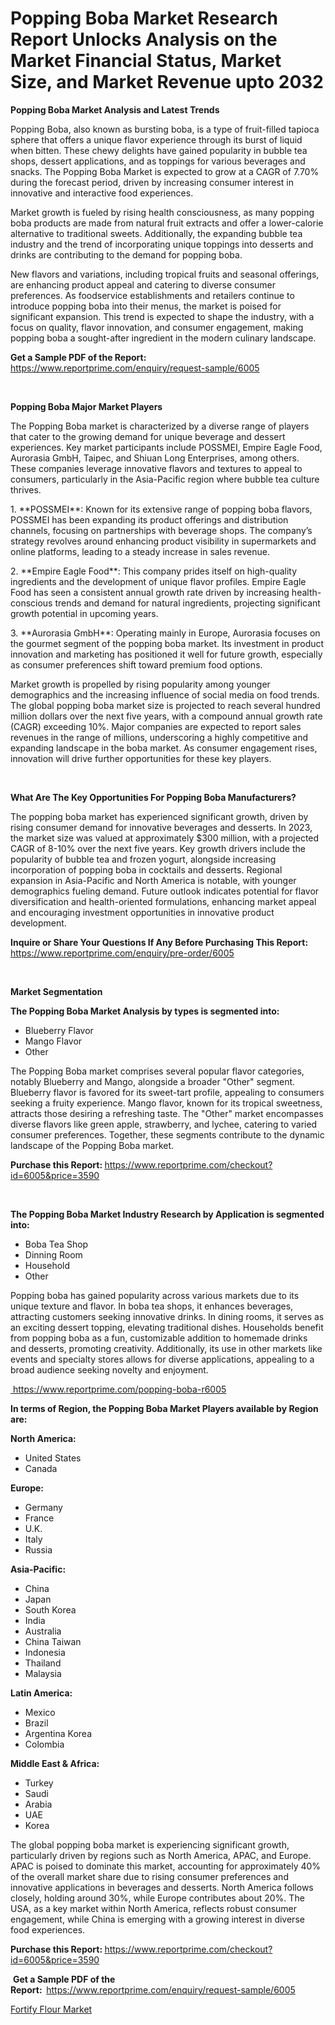 <p><h1>Popping Boba Market Research Report Unlocks Analysis on the Market Financial Status, Market Size, and Market Revenue upto 2032</h1></p><p><strong>Popping Boba Market Analysis and Latest Trends</strong></p>
<p><p>Popping Boba, also known as bursting boba, is a type of fruit-filled tapioca sphere that offers a unique flavor experience through its burst of liquid when bitten. These chewy delights have gained popularity in bubble tea shops, dessert applications, and as toppings for various beverages and snacks. The Popping Boba Market is expected to grow at a CAGR of 7.70% during the forecast period, driven by increasing consumer interest in innovative and interactive food experiences.</p><p>Market growth is fueled by rising health consciousness, as many popping boba products are made from natural fruit extracts and offer a lower-calorie alternative to traditional sweets. Additionally, the expanding bubble tea industry and the trend of incorporating unique toppings into desserts and drinks are contributing to the demand for popping boba. </p><p>New flavors and variations, including tropical fruits and seasonal offerings, are enhancing product appeal and catering to diverse consumer preferences. As foodservice establishments and retailers continue to introduce popping boba into their menus, the market is poised for significant expansion. This trend is expected to shape the industry, with a focus on quality, flavor innovation, and consumer engagement, making popping boba a sought-after ingredient in the modern culinary landscape.</p></p>
<p><strong>Get a Sample PDF of the Report:&nbsp;</strong> <a href="https://www.reportprime.com/enquiry/request-sample/6005?utm_campaign=2443&utm_medium=2&utm_source=Github&utm_content=ia&utm_term=19032025&utm_id=popping-boba">https://www.reportprime.com/enquiry/request-sample/6005</a></p>
<p>&nbsp;</p>
<p><strong>Popping Boba Major Market Players</strong></p>
<p><p>The Popping Boba market is characterized by a diverse range of players that cater to the growing demand for unique beverage and dessert experiences. Key market participants include POSSMEI, Empire Eagle Food, Aurorasia GmbH, Taipec, and Shiuan Long Enterprises, among others. These companies leverage innovative flavors and textures to appeal to consumers, particularly in the Asia-Pacific region where bubble tea culture thrives.</p><p>1. **POSSMEI**: Known for its extensive range of popping boba flavors, POSSMEI has been expanding its product offerings and distribution channels, focusing on partnerships with beverage shops. The company’s strategy revolves around enhancing product visibility in supermarkets and online platforms, leading to a steady increase in sales revenue.</p><p>2. **Empire Eagle Food**: This company prides itself on high-quality ingredients and the development of unique flavor profiles. Empire Eagle Food has seen a consistent annual growth rate driven by increasing health-conscious trends and demand for natural ingredients, projecting significant growth potential in upcoming years.</p><p>3. **Aurorasia GmbH**: Operating mainly in Europe, Aurorasia focuses on the gourmet segment of the popping boba market. Its investment in product innovation and marketing has positioned it well for future growth, especially as consumer preferences shift toward premium food options.</p><p>Market growth is propelled by rising popularity among younger demographics and the increasing influence of social media on food trends. The global popping boba market size is projected to reach several hundred million dollars over the next five years, with a compound annual growth rate (CAGR) exceeding 10%. Major companies are expected to report sales revenues in the range of millions, underscoring a highly competitive and expanding landscape in the boba market. As consumer engagement rises, innovation will drive further opportunities for these key players.</p></p>
<p>&nbsp;</p>
<p><strong>What Are The Key Opportunities For Popping Boba Manufacturers?</strong></p>
<p><p>The popping boba market has experienced significant growth, driven by rising consumer demand for innovative beverages and desserts. In 2023, the market size was valued at approximately $300 million, with a projected CAGR of 8-10% over the next five years. Key growth drivers include the popularity of bubble tea and frozen yogurt, alongside increasing incorporation of popping boba in cocktails and desserts. Regional expansion in Asia-Pacific and North America is notable, with younger demographics fueling demand. Future outlook indicates potential for flavor diversification and health-oriented formulations, enhancing market appeal and encouraging investment opportunities in innovative product development.</p></p>
<p><strong>Inquire or Share Your Questions If Any Before Purchasing This Report:</strong> <a href="https://www.reportprime.com/enquiry/pre-order/6005?utm_campaign=2443&utm_medium=2&utm_source=Github&utm_content=ia&utm_term=19032025&utm_id=popping-boba">https://www.reportprime.com/enquiry/pre-order/6005</a></p>
<p>&nbsp;</p>
<p><strong>Market Segmentation</strong></p>
<p><strong>The Popping Boba Market Analysis by types is segmented into:</strong></p>
<p><ul><li>Blueberry Flavor</li><li>Mango Flavor</li><li>Other</li></ul></p>
<p><p>The Popping Boba market comprises several popular flavor categories, notably Blueberry and Mango, alongside a broader "Other" segment. Blueberry flavor is favored for its sweet-tart profile, appealing to consumers seeking a fruity experience. Mango flavor, known for its tropical sweetness, attracts those desiring a refreshing taste. The "Other" market encompasses diverse flavors like green apple, strawberry, and lychee, catering to varied consumer preferences. Together, these segments contribute to the dynamic landscape of the Popping Boba market.</p></p>
<p><strong>Purchase this Report:&nbsp;</strong><a href="https://www.reportprime.com/checkout?id=6005&price=3590&utm_campaign=2443&utm_medium=2&utm_source=Github&utm_content=ia&utm_term=19032025&utm_id=popping-boba">https://www.reportprime.com/checkout?id=6005&price=3590</a></p>
<p>&nbsp;</p>
<p><strong>The Popping Boba Market Industry Research by Application is segmented into:</strong></p>
<p><ul><li>Boba Tea Shop</li><li>Dinning Room</li><li>Household</li><li>Other</li></ul></p>
<p><p>Popping boba has gained popularity across various markets due to its unique texture and flavor. In boba tea shops, it enhances beverages, attracting customers seeking innovative drinks. In dining rooms, it serves as an exciting dessert topping, elevating traditional dishes. Households benefit from popping boba as a fun, customizable addition to homemade drinks and desserts, promoting creativity. Additionally, its use in other markets like events and specialty stores allows for diverse applications, appealing to a broad audience seeking novelty and enjoyment.</p></p>
<p><a href="https://www.reportprime.com/popping-boba-r6005?utm_campaign=2443&utm_medium=2&utm_source=Github&utm_content=ia&utm_term=19032025&utm_id=popping-boba">&nbsp;https://www.reportprime.com/popping-boba-r6005</a></p>
<p><strong>In terms of Region, the Popping Boba Market Players available by Region are:</strong></p>
<p>
    <p> <strong> North America: </strong>
        <ul>
            <li>United States</li>
            <li>Canada</li>
        </ul>
        </p> 
    <p> <strong> Europe: </strong>
        <ul>
            <li>Germany</li>
            <li>France</li>
            <li>U.K.</li>
            <li>Italy</li>
            <li>Russia</li>
        </ul>
        </p> 
    <p> <strong> Asia-Pacific: </strong>
        <ul>
            <li>China</li>
            <li>Japan</li>
            <li>South Korea</li>
            <li>India</li>
            <li>Australia</li>
            <li>China Taiwan</li>
            <li>Indonesia</li>
            <li>Thailand</li>
            <li>Malaysia</li>
        </ul>
        </p> 
    <p> <strong> Latin America: </strong>
        <ul>
            <li>Mexico</li>
            <li>Brazil</li>
            <li>Argentina Korea</li>
            <li>Colombia</li>
        </ul>
        </p> 
    <p> <strong> Middle East & Africa: </strong>
        <ul>
            <li>Turkey</li>
            <li>Saudi</li>
            <li>Arabia</li>
            <li>UAE</li>
            <li>Korea</li>
        </ul>
    </p>
    </p>
<p><p>The global popping boba market is experiencing significant growth, particularly driven by regions such as North America, APAC, and Europe. APAC is poised to dominate this market, accounting for approximately 40% of the overall market share due to rising consumer preferences and innovative applications in beverages and desserts. North America follows closely, holding around 30%, while Europe contributes about 20%. The USA, as a key market within North America, reflects robust consumer engagement, while China is emerging with a growing interest in diverse food experiences.</p></p>
<p><strong>Purchase this Report: </strong><a href="https://www.reportprime.com/checkout?id=6005&price=3590&utm_campaign=2443&utm_medium=2&utm_source=Github&utm_content=ia&utm_term=19032025&utm_id=popping-boba">https://www.reportprime.com/checkout?id=6005&price=3590</a></p>
<p>&nbsp;<strong>Get a Sample PDF of the Report:&nbsp;&nbsp;</strong><a href="https://www.reportprime.com/enquiry/request-sample/6005?utm_campaign=2443&utm_medium=2&utm_source=Github&utm_content=ia&utm_term=19032025&utm_id=popping-boba">https://www.reportprime.com/enquiry/request-sample/6005</a></p>
<p><strong></strong></p>
<p><p><a href="https://github.com/comasnickie/Market-Research-Report-List-1/blob/main/fortify-flour-market.md?utm_campaign=2443&utm_medium=2&utm_source=Github&utm_content=ia&utm_term=19032025&utm_id=popping-boba">Fortify Flour Market</a></p></p>